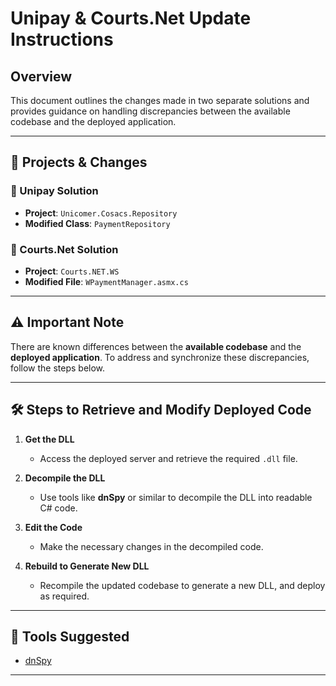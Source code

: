 # Unipay & Courts.Net Update Instructions

## Overview

This document outlines the changes made in two separate solutions and provides guidance on handling discrepancies between the available codebase and the deployed application.

---

## 🧾 Projects & Changes

### 🔹 Unipay Solution
- **Project**: `Unicomer.Cosacs.Repository`
- **Modified Class**: `PaymentRepository`

### 🔹 Courts.Net Solution
- **Project**: `Courts.NET.WS`
- **Modified File**: `WPaymentManager.asmx.cs`

---

## ⚠️ Important Note

There are known differences between the **available codebase** and the **deployed application**. To address and synchronize these discrepancies, follow the steps below.

---

## 🛠️ Steps to Retrieve and Modify Deployed Code

1. **Get the DLL**  
   - Access the deployed server and retrieve the required `.dll` file.

2. **Decompile the DLL**  
   - Use tools like **dnSpy** or similar to decompile the DLL into readable C# code.

3. **Edit the Code**  
   - Make the necessary changes in the decompiled code.

4. **Rebuild to Generate New DLL**  
   - Recompile the updated codebase to generate a new DLL, and deploy as required.

---

## 🔧 Tools Suggested
- [dnSpy](https://github.com/dnSpy/dnSpy)

---
